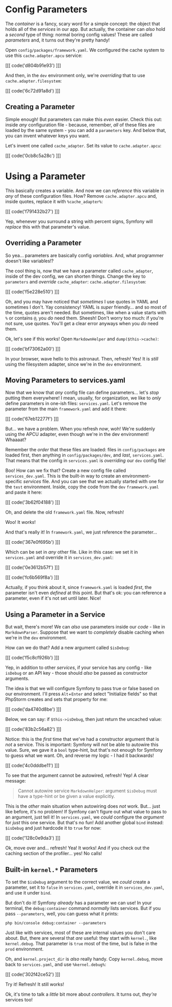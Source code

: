 # Config Parameters

The *container* is a fancy, scary word for a simple concept: the object that holds
all of the *services* in our app. But actually, the container can *also* hold a *second*
type of thing: normal boring config values! These are called *parameters* and, it
turns out they're pretty handy!

Open `config/packages/framework.yaml`. We configured the cache system to use this
`cache.adapter.apcu` service:

[[[ code('d804b91e93') ]]]

And then, in the `dev` environment only, we're *overriding* that to use
`cache.adapter.filesystem`:

[[[ code('6c72d91a8d') ]]]

## Creating a Parameter

Simple enough! But parameters can make this *even* easier. Check this out: inside
*any* configuration file - because, remember, *all* of these files are loaded by
the same system - you can add a `parameters` key. And below that, you can invent
whatever keys you want. 

Let's invent one called `cache_adapter`. Set its value to `cache.adapter.apcu`:

[[[ code('0cb8c5a28c') ]]]

# Using a Parameter

This basically creates a variable. And now we can *reference* this variable in *any*
of these configuration files. How? Remove `cache.adapter.apcu` and, inside quotes,
replace it with `%cache_adapter%`:

[[[ code('f791432b27') ]]]

Yep, whenever you surround a string with percent signs, Symfony will *replace* this
with that parameter's value.

## Overriding a Parameter

So yea... parameters are basically config *variables*. And, what programmer doesn't
like variables!?

The cool thing is, now that we have a parameter called `cache_adapter`, inside of
the dev config, we can shorten things. Change the key to `parameters` and *override*
`cache_adapter`: `cache.adapter.filesystem`:

[[[ code('f5e228e510') ]]]

Oh, and you may have noticed that *sometimes* I use quotes in YAML and sometimes
I don't. Yay consistency! YAML is *super* friendly... and so most of the time, quotes
aren't needed. But sometimes, like when a value starts with `%` or contains `@`,
you *do* need them. Sheesh! Don't worry too much: if you're not sure, use quotes.
You'll get a clear error anyways when you *do* need them.

Ok, let's see if this works! Open `MarkdownHelper` and `dump($this->cache)`:

[[[ code('bf73062a00') ]]]

In your browser, wave hello to this astronaut. Then, refresh! Yes! It is *still* using
the filesystem adapter, since we're in the `dev` environment.

## Moving Parameters to services.yaml

Now that we know that *any* config file can define parameters... let's *stop* putting
them everywhere! I mean, usually, for organization, we like to *only* define parameters
in one-ish files: `services.yaml`. Let's remove the parameter from the main
`framework.yaml` and add it there:

[[[ code('67eb12277f') ]]]

But... we have a problem. When you refresh *now*, woh! We're suddenly using the
APCU adapter, even though we're in the dev environment! Whaaaat?

Remember the *order* that these files are loaded: files in `config/packages` are
loaded first, then anything in `config/packages/dev`, and *last*, `services.yaml`.
That means that the config in `services.yaml` is *overriding* our `dev` config file!

Boo! How can we fix that? Create a new config file called `services_dev.yaml`. This
is the built-in way to create an environment-specific *services* file. And you can
see that we actually started with one for the `test` environment. Inside, copy the
code from the `dev` `framework.yaml` and paste it here:

[[[ code('3b62f04188') ]]]

Oh, and delete the old `framework.yaml` file. Now, refresh!

Woo! It *works*!

And that's really it! In `framework.yaml`, we just reference the parameter...

[[[ code('367e0f695b') ]]]

Which can be set in *any* other file. Like in this case: we set it in `services.yaml`
and override it in `services_dev.yaml`:

[[[ code('0e3612b57f') ]]]

[[[ code('fc6b569f8a') ]]]

Actually, if you think about it, since `framework.yaml` is loaded *first*, the parameter
isn't even *defined* at this point. But that's ok: you can reference a parameter,
even if it's not set until later. Nice!

## Using a Parameter in a Service

But wait, there's more! We can *also* use parameters inside our *code* - like
in `MarkdownParser`. Suppose that we want to *completely* disable caching when we're
in the `dev` environment.

How can we do that? Add a new argument called `$isDebug`:

[[[ code('f5c8cf926b') ]]]

Yep, in addition to other *services*, if your service has any config - like `isDebug`
or an API key - those should *also* be passed as constructor arguments.

The idea is that we will configure Symfony to pass true or false based on our
environment. I'll press `Alt`+`Enter` and select "Initialize fields" so that PhpStorm
creates and sets that property for me:

[[[ code('da4740d8be') ]]]

Below, we can say: if `$this->isDebug`, then just return the uncached value:

[[[ code('83b2c56a82') ]]]

Notice: this is the *first* time that we've had a constructor argument that is
*not* a service. This is important: Symfony will *not* be able to autowire this value.
Sure, we gave it a `bool` type-hint, but that's not enough for Symfony to guess
what we want. Oh, and reverse my logic - I had it backwards!

[[[ code('4c0dddbe11') ]]]

To see that the argument cannot be autowired, refresh! Yep! A clear message:

> Cannot autowire service `MarkdownHelper`: argument `$isDebug` must have a type-hint
> or be given a value explicitly.

This is the *other* main situation when autowiring does *not* work. But... just
like before, it's no problem! If Symfony can't figure out what value to pass to
an argument, just tell it! In `services.yaml`, we *could* configure the *argument*
for *just* this one service. But that's no fun! Add another global `bind` instead:
`$isDebug` and just hardcode it to `true` for now:

[[[ code('128c0e9da3') ]]]

Ok, move over and... refresh! Yea! It works! And if you check out the caching section
of the profiler... yes! No calls!

## Built-in `kernel.*` Parameters

To set the `$isDebug` argument to the correct value, we *could* create a parameter,
set it to `false` in `services.yaml`, override it in `services_dev.yaml`, and use
it under `bind`.

But don't do it! Symfony *already* has a parameter we can use! In your terminal,
the `debug:container` command *normally* lists services. But if you pass `--parameters`,
well, you can guess what it prints:

```terminal-silent
php bin/console debug:container --parameters
```

Just like with services, most of these are internal values you don't care about.
But, there are several that *are* useful: they start with `kernel.`, like `kernel.debug`.
That parameter is `true` most of the time, but is false in the `prod` environment.

Oh, and `kernel.project_dir` is *also* really handy. Copy `kernel.debug`, move back
to `services.yaml`, and use `%kernel.debug%`:

[[[ code('302f42ce52') ]]]

Try it! Refresh! It still works!

Ok, it's time to talk a *little* bit more about *controllers*. It turns out, *they're*
services too!
